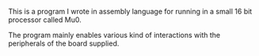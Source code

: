 This is a program I wrote in assembly language for running in a small 16 bit processor called Mu0.

The program mainly enables various kind of interactions with the peripherals of the board supplied.
